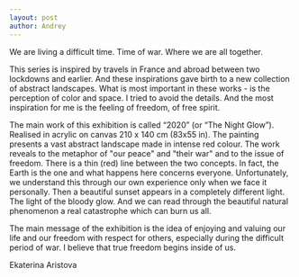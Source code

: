 ```yaml
---
layout: post
author: Andrey
---
```



We are living a difficult time. Time of war. Where we are all together.

 

This series is inspired by travels in France and abroad between two lockdowns and earlier. And these inspirations gave birth to a new collection of abstract landscapes. What is most important in these works - is the perception of color and space. I tried to avoid the details. And the most inspiration for me is the feeling of freedom, of free spirit.

 

The main work of this exhibition is called “2020” (or “The Night Glow”). Realised in acrylic on canvas 210 x 140 cm (83x55 in). The painting presents a vast abstract landscape made in intense red colour. The work reveals to the metaphor of "our peace" and "their war" and to the issue of freedom. There is a thin (red) line between the two concepts. In fact, the Earth is the one and what happens here concerns everyone. Unfortunately, we understand this through our own experience only when we face it personally. Then a beautiful sunset appears in a completely different light. The light of the bloody glow. And we can read through the beautiful natural phenomenon a real catastrophe which can burn us all.

 

The main message of the exhibition is the idea of enjoying and valuing our life and our freedom with respect for others, especially during the difficult period of war. I believe that true freedom begins inside of us.

 

Ekaterina Aristova
